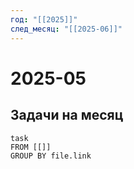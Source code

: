 ```yaml
---
год: "[[2025]]"
след_месяц: "[[2025-06]]"
---
```



# 2025-05

## Задачи на месяц

```dataview
task
FROM [[]]
GROUP BY file.link
```
